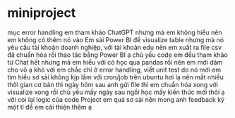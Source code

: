 # miniproject
mục error handling em tham khảo ChatGPT nhưng mà em không hiểu nên em không có thêm nó vào 
Em sài Power BI để visualize table nhưng mà nó yêu cầu tài khoản doanh nghiệp, với tài khoản edu nên em xuất ra file csv đã chuẩn hóa rồi thao tác bằng Power BI ạ 
chủ yếu code em đều tham khảo từ Chat hết nhưng mà em hiểu với có học qua pandas rồi nên em mới dám cho vô ạ 
khó với em chắc chỉ ở error handling, viết unit test do nó mới em tìm hiểu sơ sài không kịp lắm với cron/job trên ubuntu hơi lạ nên mất nhiều thời gian cơ bản thì ngày hôm sau anh gửi file thì em chuẩn hóa xong với visualize xong rồi chủ yếu mấy ngày sau ngồi học mấy kiến thức mới thôi ạ với coi lại logic của code 
Project em quá sơ sài nên mong anh feedback kỹ một tí để em cải thiện thêm ạ 

